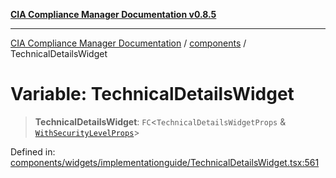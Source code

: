 [**CIA Compliance Manager Documentation v0.8.5**](../../README.md)

***

[CIA Compliance Manager Documentation](../../modules.md) / [components](../README.md) / TechnicalDetailsWidget

# Variable: TechnicalDetailsWidget

> **TechnicalDetailsWidget**: `FC`\<`TechnicalDetailsWidgetProps` & [`WithSecurityLevelProps`](../../typedoc-entry/interfaces/WithSecurityLevelProps.md)\>

Defined in: [components/widgets/implementationguide/TechnicalDetailsWidget.tsx:561](https://github.com/Hack23/cia-compliance-manager/blob/b7c3bc9644fb5b9d82b5b184ba290206da25104b/src/components/widgets/implementationguide/TechnicalDetailsWidget.tsx#L561)
